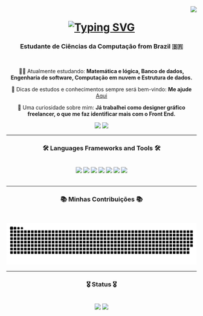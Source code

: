 <img align="right" src="https://visitor-badge.laobi.icu/badge?page_id=caiomaccedo.caiomaccedo"/>

<h1 align="center">
  <a href="https://git.io/typing-svg">
    <img src="https://readme-typing-svg.demolab.com?font=Montserrat&weight=500&size=30&pause=1000&center=true&vCenter=true&random=false&width=435&lines=Ol%C3%A1%2C+eu+sou+o+Caio!+%F0%9F%91%8B" alt="Typing SVG" /></a>
</h1>

<h3 align="center">Estudante de Ciências da Computação from Brazil 🇧🇷</h3>

<br/>

<div align="center">

👨‍💻 Atualmente estudando: **Matemática e lógica, Banco de dados, Engenharia de software, Computação em nuvem e Estrutura de dados.**

🧠 Dicas de estudos e conhecimentos sempre será bem-vindo: **Me ajude** [Aqui](https://github.com/caiomaccedo/caiomaccedo/issues)

🧐 Uma curiosidade sobre mim: **Já trabalhei como designer gráfico freelancer, o que me faz identificar mais com o Front End.**
  
</div>

<div align="center">
  
  <a href = "https://www.linkedin.com/in/caiomaccedo"><img src="https://img.shields.io/badge/LinkedIn-0077B5?style=for-the-badge&logo=linkedin&logoColor=white"></a>
  <a href="maito:contatocaiomaccedo@gmail.com" target="_blank"><img src="https://img.shields.io/badge/Gmail-D14836?style=for-the-badge&logo=gmail&logoColor=white"></a>

</div>

<hr/>

<h3 align="center">🛠️ Languages Frameworks and Tools 🛠️</h3>
<br/>
<div align="center">
  <img src="https://skillicons.dev/icons?i=py&theme=light"/>
  <img src="https://skillicons.dev/icons?i=js&theme=light">
  <img src="https://skillicons.dev/icons?i=mysql &theme=light"/>
  <img src="https://skillicons.dev/icons?i=html&theme=light"/>
  <img src="https://skillicons.dev/icons?i=css&theme=light"/>
  <img src="https://skillicons.dev/icons?i=vscode&theme=light"/>
  <img src="https://skillicons.dev/icons?i=wordpress&theme=light"/>

</div>

<br/>
<hr/>

<div align="center">
  <h3>📚 Minhas Contribuições 📚</h3>
  <br/>

![](https://raw.githubusercontent.com/caiomaccedo/caiomaccedo/output/github-contribution-grid-snake.svg)

</div>

<hr/>

<h3 align="center">🎖️ Status 🎖️</h3>
<br/> 
<div align="center">
  <img align="center" height="180em" src="https://github-readme-stats.vercel.app/api?username=caiomaccedo&show_icons=true&theme=react&include_all_comits=true&count_private=true"/>
  <img align="center" height="180em" src="https://github-readme-stats.vercel.app/api/top-langs/?username=caiomaccedo&layout=compact&langs_count=16&theme=react"/>
</div>

